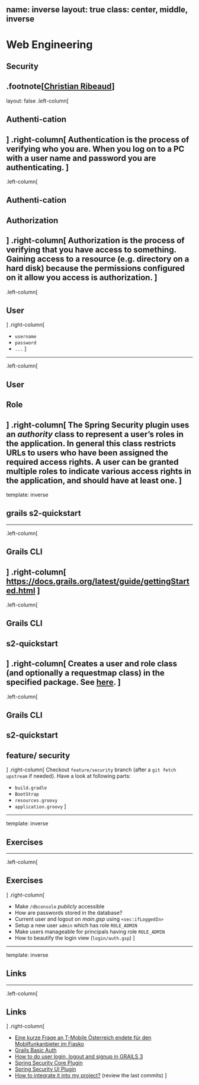 name: inverse
layout: true
class: center, middle, inverse
---
# Web Engineering
## Security

.footnote[<a href="mailto:christian.ribeaud@fhnw.ch">Christian Ribeaud</a>]
---
layout: false
.left-column[
  ## Authenti-cation
]
.right-column[
Authentication is the process of verifying who you are. When you log on to a PC with a user name and password you
are authenticating.
]
---
.left-column[
  ## Authenti-cation
  ## Authorization
]
.right-column[
Authorization is the process of verifying that you have access to something. Gaining access to a resource
(e.g. directory on a hard disk) because the permissions configured on it allow you access is authorization.
]
---
.left-column[
  ## User
]
.right-column[
- `username`
- `password`
- `...`
]
---
.left-column[
  ## User
  ## Role
]
.right-column[
The **Spring Security** plugin uses an _authority_ class to represent a user’s roles in the application.
In general this class restricts URLs to users who have been assigned the required access rights.
A user can be granted multiple roles to indicate various access rights in the application, and should have at least one. 
]
---
template: inverse

## grails s2-quickstart
---
.left-column[
  ## Grails CLI
]
.right-column[
https://docs.grails.org/latest/guide/gettingStarted.html
]
---
.left-column[
  ## Grails CLI
  ## s2-quickstart
]
.right-column[
Creates a user and role class (and optionally a requestmap class) in the specified package.
See [here](https://grails-plugins.github.io/grails-spring-security-core/latest/#s2-quickstart).
]
---
.left-column[
  ## Grails CLI
  ## s2-quickstart
  ## feature/ security
]
.right-column[
Checkout `feature/security` branch (after a `git fetch upstream` if needed).
Have a look at following parts:
- `build.gradle`
- `BootStrap`
- `resources.groovy`
- `application.groovy`
]
---
template: inverse

## Exercises
---
.left-column[
  ## Exercises
]
.right-column[
- Make `/dbconsole` _publicly_ accessible
- How are passwords stored in the database?
- Current user and logout on _main.gsp_ using `<sec:ifLoggedIn>`
- Setup a new user `admin` which has role `ROLE_ADMIN`
- Make users manageable for principals having role `ROLE_ADMIN`
- How to beautify the login view (`login/auth.gsp`)
]
---
template: inverse

## Links
---
.left-column[
  ## Links
]
.right-column[
- [Eine kurze Frage an T-Mobile Österreich endete für den Mobilfunkanbieter im Fiasko](https://www.watson.ch/digital/online-sicherheit/521968741-eine-frage-an-den-t-mobile-kundendienst-endete-fuer-den-mobilfunkanbieter-im-fiasko)
- [Grails Basic Auth](http://guides.grails.org/grails-basicauth/guide/index.html)
- [How to do user login, logout and signup in GRAILS 3](https://www.youtube.com/watch?v=nOxeKwGoMf4)
- [Spring Security Core Plugin](http://grails-plugins.github.io/grails-spring-security-core/latest)
- [Spring Security UI Plugin](https://grails-plugins.github.io/grails-spring-security-ui/latest)
- [How to integrate it into my project?](https://github.com/Dierk/WebEngineering-HS18/commits/dk_security) (review the last commits)
]
